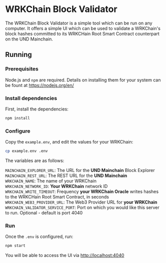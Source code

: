 # WRKChain Block Validator

The WRKChain Block Validator is a simple tool which can be run on any computer. It offers a simple UI
which can be used to validate a WRKChain's block hashes committed to its WRKCHain Root Smart Contract
counterpart on the UND Mainchain.

## Running

### Prerequisites

Node.js and `npm` are required. Details on installing them for your system can be fount at <https://nodejs.org/en/>

### Install dependencies

First, install the dependencies:

```bash
npm install
```

### Configure

Copy the `example.env`, and edit the values for your WRKChain:

```bash
cp example.env .env
```

The variables are as follows:

`MAINCHAIN_EXPLORER_URL`: The URL for the **UND Mainchain** Block Explorer  
`MAINCHAIN_REST_URL`: The REST URL for the **UND Mainchain**  
`WRKCHAIN_NAME`: The name of your WRKChain  
`WRKCHAIN_NETWORK_ID`: **Your WRKChain** network ID  
`WRKCHAIN_WRITE_TIMEOUT`: Frequency **your WRKChain Oracle** writes hashes to the WRKCHain Root Smart Contract, in seconds  
`WRKCHAIN_WEB3_PROVIDER_URL`: The Web3 Provider URL for **your WRKChain**  
`WRKCHAIN_VALIDATOR_SERVICE_PORT`: Port on which you would like this server to run. Optional - default is port 4040

### Run

Once the `.env` is configured, run:

```bash
npm start
```

You will be able to access the UI via <http://localhost:4040>
